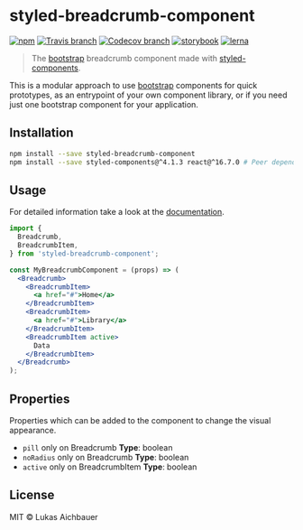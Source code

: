 # styled-breadcrumb-component

[![npm](https://img.shields.io/npm/v/styled-breadcrumb-component.svg?style=flat-square)](https://www.npmjs.com/package/styled-breadcrumb-component)
[![Travis branch](https://img.shields.io/travis/aichbauer/styled-bootstrap-components/master.svg?style=flat-square)](https://travis-ci.org/aichbauer/styled-bootstrap-components)
[![Codecov branch](https://img.shields.io/codecov/c/github/aichbauer/styled-bootstrap-components/master.svg?style=flat-square)](https://codecov.io/gh/aichbauer/styled-bootstrap-components)
[![storybook](https://img.shields.io/badge/docs%20with-storybook-f1618c.svg?style=flat-square)](https://aichbauer.github.io/styled-bootstrap-components)
[![lerna](https://img.shields.io/badge/maintained%20with-lerna-cc00ff.svg?style=flat-square)](https://lernajs.io/)

> The [bootstrap](https://getbootstrap.com) breadcrumb component made with [styled-components](https://styled-components.com).

This is a modular approach to use [bootstrap](https://getbootstrap.com)
components for quick prototypes, as an entrypoint of your own component
library, or if you need just one bootstrap component for your application.

## Installation

```sh
npm install --save styled-breadcrumb-component
npm install --save styled-components@^4.1.3 react@^16.7.0 # Peer dependencies
```

## Usage

For detailed information take a look at the [documentation](https://aichbauer.github.io/styled-bootstrap-components).

```jsx
import {
  Breadcrumb,
  BreadcrumbItem,
} from 'styled-breadcrumb-component';

const MyBreadcrumbComponent = (props) => (
  <Breadcrumb>
    <BreadcrumbItem>
      <a href="#">Home</a>
    </BreadcrumbItem>
    <BreadcrumbItem>
      <a href="#">Library</a>
    </BreadcrumbItem>
    <BreadcrumbItem active>
      Data
    </BreadcrumbItem>
  </Breadcrumb>
);
```

## Properties

Properties which can be added to the component to change the visual appearance.

* `pill` only on Breadcrumb **Type**: boolean
* `noRadius` only on Breadcrumb **Type**: boolean
* `active` only on BreadcrumbItem **Type**: boolean

## License

MIT © Lukas Aichbauer
